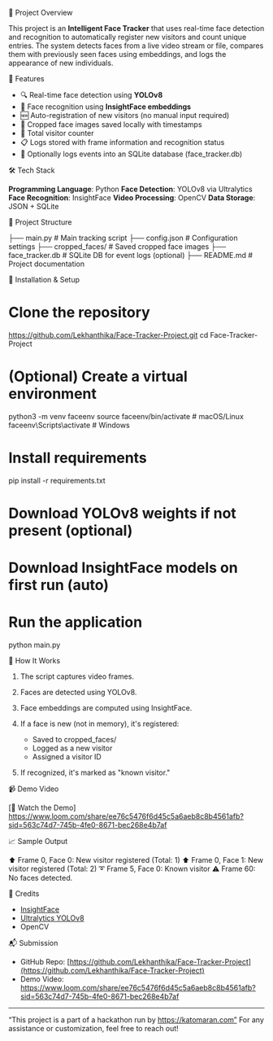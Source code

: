 📌 Project Overview

This project is an **Intelligent Face Tracker** that uses real-time face detection and recognition to automatically register new visitors and count unique entries. The system detects faces from a live video stream or file, compares them with previously seen faces using embeddings, and logs the appearance of new individuals.

🚀 Features

* 🔍 Real-time face detection using **YOLOv8**
* 🧠 Face recognition using **InsightFace embeddings**
* 🆕 Auto-registration of new visitors (no manual input required)
* 🧾 Cropped face images saved locally with timestamps
* 🧮 Total visitor counter
* 📋 Logs stored with frame information and recognition status
* 💾 Optionally logs events into an SQLite database (face_tracker.db)

🛠️ Tech Stack

**Programming Language**: Python
**Face Detection**: YOLOv8 via Ultralytics
**Face Recognition**: InsightFace
**Video Processing**: OpenCV
**Data Storage**: JSON + SQLite

 📂 Project Structure

├── main.py                # Main tracking script
├── config.json            # Configuration settings
├── cropped_faces/         # Saved cropped face images
├── face_tracker.db        # SQLite DB for event logs (optional)
├── README.md              # Project documentation


🧪 Installation & Setup


# Clone the repository
https://github.com/Lekhanthika/Face-Tracker-Project.git
cd Face-Tracker-Project

# (Optional) Create a virtual environment
python3 -m venv faceenv
source faceenv/bin/activate  # macOS/Linux
faceenv\Scripts\activate    # Windows

# Install requirements
pip install -r requirements.txt

# Download YOLOv8 weights if not present (optional)
# Download InsightFace models on first run (auto)

# Run the application
python main.py


📸 How It Works

1. The script captures video frames.
2. Faces are detected using YOLOv8.
3. Face embeddings are computed using InsightFace.
4. If a face is new (not in memory), it's registered:

   * Saved to cropped_faces/
   * Logged as a new visitor
   * Assigned a visitor ID
5. If recognized, it's marked as "known visitor."

 📹 Demo Video

[🔗 Watch the Demo] https://www.loom.com/share/ee76c5476f6d45c5a6aeb8c8b4561afb?sid=563c74d7-745b-4fe0-8671-bec268e4b7af

 📈 Sample Output

⬆️ Frame 0, Face 0: New visitor registered (Total: 1)
⬆️ Frame 0, Face 1: New visitor registered (Total: 2)
➰ Frame 5, Face 0: Known visitor
⚠️ Frame 60: No faces detected.


 🙌 Credits

* [InsightFace](https://github.com/deepinsight/insightface)
* [Ultralytics YOLOv8](https://github.com/ultralytics/ultralytics)
* OpenCV

 📬 Submission

* GitHub Repo: [https://github.com/Lekhanthika/Face-Tracker-Project](https://github.com/Lekhanthika/Face-Tracker-Project)
* Demo Video: https://www.loom.com/share/ee76c5476f6d45c5a6aeb8c8b4561afb?sid=563c74d7-745b-4fe0-8671-bec268e4b7af

---
“This project is a part of a hackathon run by https://katomaran.com”
For any assistance or customization, feel free to reach out!